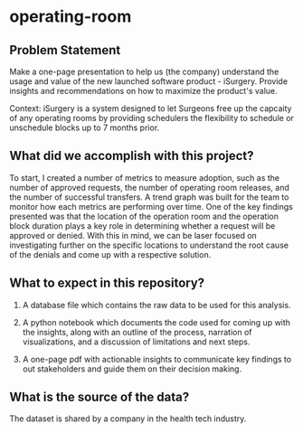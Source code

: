 # operating-room

## Problem Statement
Make a one-page presentation to help us (the company) understand the usage and value of the new launched software product - iSurgery. Provide insights and recommendations on how to maximize the product's value.  

Context: iSurgery is a system designed to let Surgeons free up the capcaity of any operating rooms by providing schedulers the flexibility to schedule or unschedule blocks up to 7 months prior. 

## What did we accomplish with this project? 
To start, I created a number of metrics to measure adoption, such as the number of approved requests, the number of operating room releases, and the number of successful transfers. A trend graph was built for the team to monitor how each metrics are performing over time. One of the key findings presented was that the location of the operation room and the operation block duration plays a key role in determining whether a request will be approved or denied. With this in mind, we can be laser focused on investigating further on the specific locations to understand the root cause of the denials and come up with a respective solution. 

## What to expect in this repository? 
1. A database file which contains the raw data to be used for this analysis. 

2. A python notebook which documents the code used for coming up with the insights, along with an outline of the process, narration of visualizations, and a discussion of limitations and next steps.  

3. A one-page pdf with actionable insights to communicate key findings to out stakeholders and guide them on their decision making. 

## What is the source of the data?
The dataset is shared by a company in the health tech industry.
